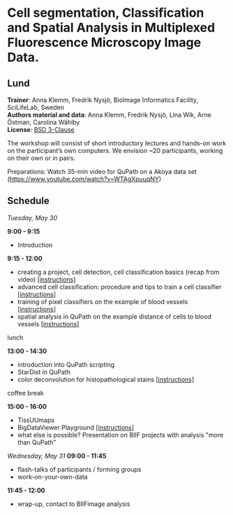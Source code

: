 # Cell segmentation, Classification and Spatial Analysis in Multiplexed Fluorescence Microscopy Image Data.
## Lund
**Trainer**: Anna Klemm, Fredrik Nysjö, BioImage Informatics Facility, SciLifeLab, Sweden  
**Authors material and data**: Anna Klemm, Fredrik Nysjö, Lina Wik, Arne Östman, Carolina Wählby  
**License**: [BSD 3-Clause](LICENSE.md)  

The workshop will consist of short introductory lectures and hands-on work on the participant’s own computers. We envision ~20 participants, working on their own or in pairs.

Preparations: Watch 35-min video for QuPath on a Akoya data set (https://www.youtube.com/watch?v=WTAgXpuuqNY)

## Schedule
*Tuesday, May 30*

**9:00 - 9:15**  
* Introduction

**9:15 - 12:00**
* creating a project, cell detection, cell classification basics (recap from video) [[instructions]](multiplexed_celldetection_cellclassification.md#qupath-instructions-for-workshop)
* advanced cell classification: procedure and tips to train a cell classifier [[instructions]](multiplexed_celldetection_cellclassification.md#strategies-for-creating-classifiers)   
* training of pixel classifiers on the example of blood vessels [[instructions]](pixelclassification.md)
* spatial analysis in QuPath on the example distance of cells to blood vessels [[instructions]](pixelclassification.md#spatial-analysis)

lunch
 
**13:00 - 14:30**
* introduction into QuPath scripting
* StarDist in QuPath
* color deconvolution for histopathological stains [[instructions]](dataset2_brightfield.md)

coffee break

**15:00 - 16:00**
* TissUUmaps
* BigDataViewer Playground [[instructions]](bdvPlayground.md)
* what else is possible? Presentation on BIIF projects with analysis "more than QuPath"


*Wednesday, May 31*
**09:00 - 11:45**
* flash-talks of participants / forming groups
* work-on-your-own-data

 
**11:45 - 12:00**
* wrap-up, contact to BIIFimage analysis







